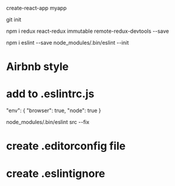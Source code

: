 create-react-app myapp

git init

npm i redux react-redux immutable remote-redux-devtools --save

npm i eslint --save
node_modules/.bin/eslint --init
# Airbnb style

# add to .eslintrc.js
"env": { "browser": true, "node": true }

node_modules/.bin/eslint src --fix

# create .editorconfig file
# create .eslintignore
